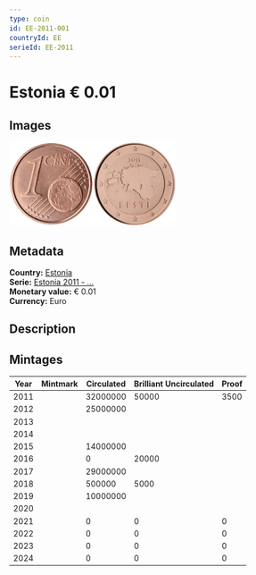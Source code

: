 ```yaml
---
type: coin
id: EE-2011-001
countryId: EE
serieId: EE-2011
---
```


# Estonia € 0.01

## Images

<img src="../../../Images/common-2007-001.webp" height="150" alt="Front image"><img src="Images/estonia-2011-001.webp" height="150" alt="Back image">

## Metadata

**Country:** [Estonia](../index.md)\
**Serie:** [Estonia 2011 - ...](index.md)\
**Monetary value:** € 0.01\
**Currency:** Euro

## Description

## Mintages

| Year | Mintmark | Circulated | Brilliant Uncirculated | Proof |
| ---- | -------- | ---------- | ---------------------- | ----- |
| 2011 |          | 32000000   | 50000                  | 3500  |
| 2012 |          | 25000000   |                        |       |
| 2013 |          |            |                        |       |
| 2014 |          |            |                        |       |
| 2015 |          | 14000000   |                        |       |
| 2016 |          | 0          | 20000                  |       |
| 2017 |          | 29000000   |                        |       |
| 2018 |          | 500000     | 5000                   |       |
| 2019 |          | 10000000   |                        |       |
| 2020 |          |            |                        |       |
| 2021 |          | 0          | 0                      | 0     |
| 2022 |          | 0          | 0                      | 0     |
| 2023 |          | 0          | 0                      | 0     |
| 2024 |          | 0          | 0                      | 0     |
